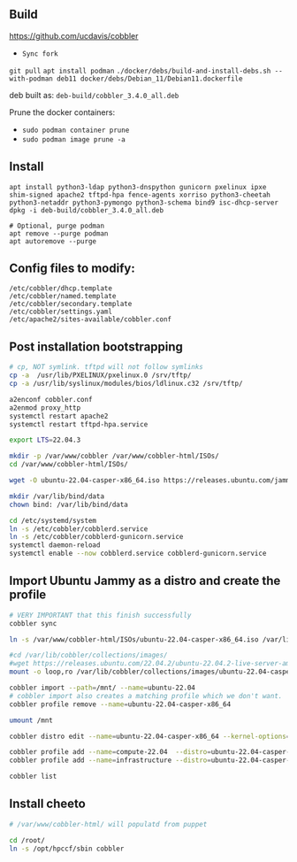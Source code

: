 ## Build
https://github.com/ucdavis/cobbler
* `Sync fork`

`git pull`
`apt install podman`
`./docker/debs/build-and-install-debs.sh --with-podman deb11 docker/debs/Debian_11/Debian11.dockerfile`

deb built as: `deb-build/cobbler_3.4.0_all.deb`

Prune the docker containers:
* `sudo podman container prune`
* `sudo podman image prune -a`

## Install
```
apt install python3-ldap python3-dnspython gunicorn pxelinux ipxe shim-signed apache2 tftpd-hpa fence-agents xorriso python3-cheetah python3-netaddr python3-pymongo python3-schema bind9 isc-dhcp-server
dpkg -i deb-build/cobbler_3.4.0_all.deb

# Optional, purge podman
apt remove --purge podman
apt autoremove --purge
```

## Config files to modify:
```
/etc/cobbler/dhcp.template
/etc/cobbler/named.template
/etc/cobbler/secondary.template
/etc/cobbler/settings.yaml
/etc/apache2/sites-available/cobbler.conf
```

## Post installation bootstrapping
```bash
# cp, NOT symlink. tftpd will not follow symlinks
cp -a  /usr/lib/PXELINUX/pxelinux.0 /srv/tftp/
cp -a /usr/lib/syslinux/modules/bios/ldlinux.c32 /srv/tftp/

a2enconf cobbler.conf
a2enmod proxy_http
systemctl restart apache2
systemctl restart tftpd-hpa.service

export LTS=22.04.3

mkdir -p /var/www/cobbler /var/www/cobbler-html/ISOs/
cd /var/www/cobbler-html/ISOs/

wget -O ubuntu-22.04-casper-x86_64.iso https://releases.ubuntu.com/jammy/ubuntu-$LTS-live-server-amd64.iso

mkdir /var/lib/bind/data
chown bind: /var/lib/bind/data

cd /etc/systemd/system
ln -s /etc/cobbler/cobblerd.service
ln -s /etc/cobbler/cobblerd-gunicorn.service
systemctl daemon-reload
systemctl enable --now cobblerd.service cobblerd-gunicorn.service

```

## Import Ubuntu Jammy as a distro and create the profile
```bash
# VERY IMPORTANT that this finish successfully
cobbler sync

ln -s /var/www/cobbler-html/ISOs/ubuntu-22.04-casper-x86_64.iso /var/lib/cobbler/collections/images/

#cd /var/lib/cobbler/collections/images/
#wget https://releases.ubuntu.com/22.04.2/ubuntu-22.04.2-live-server-amd64.iso
mount -o loop,ro /var/lib/cobbler/collections/images/ubuntu-22.04-casper-x86_64.iso /mnt/

cobbler import --path=/mnt/ --name=ubuntu-22.04
# cobbler import also creates a matching profile which we don't want.
cobbler profile remove --name=ubuntu-22.04-casper-x86_64

umount /mnt

cobbler distro edit --name=ubuntu-22.04-casper-x86_64 --kernel-options="swapaccount=1 transparent_hugepage=madvise net.ifnames=0 biosdevname=0 ipv6.disable=1" --kernel-options-post="swapaccount=1 transparent_hugepage=madvise net.ifnames=0 biosdevname=0 ipv6.disable=1"

cobbler profile add --name=compute-22.04  --distro=ubuntu-22.04-casper-x86_64 --filename="/pxelinux.0"
cobbler profile add --name=infrastructure --distro=ubuntu-22.04-casper-x86_64

cobbler list
```

## Install cheeto
```bash
# /var/www/cobbler-html/ will populatd from puppet

cd /root/
ln -s /opt/hpccf/sbin cobbler
```

